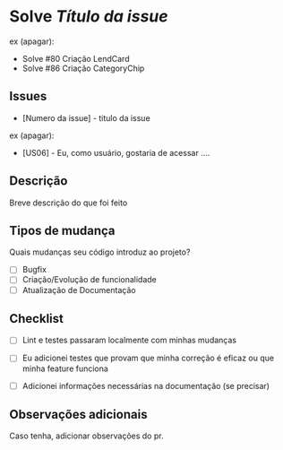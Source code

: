 # Solve *Título da issue*
ex (apagar):
* Solve #80 Criação LendCard 
* Solve #86 Criação CategoryChip


## Issues

* [Numero da issue] - titulo da issue

ex (apagar):
* [US06] - Eu, como usuário, gostaria de acessar ....

## Descrição

Breve descrição do que foi feito

## Tipos de mudança

Quais mudanças seu código introduz ao projeto?

- [ ] Bugfix 
- [ ] Criação/Evolução de funcionalidade  
- [ ] Atualização de Documentação 

## Checklist
- [ ] Lint e testes passaram localmente com minhas mudanças
- [ ] Eu adicionei testes que provam que minha correção é eficaz ou que minha feature funciona
- [ ] Adicionei informações necessárias na documentação (se precisar)


## Observações adicionais

Caso tenha, adicionar observações do pr. 

